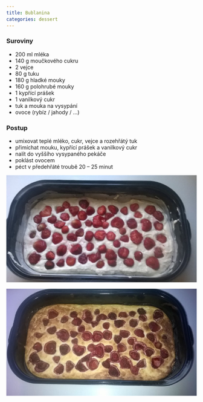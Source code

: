 ```yaml
---
title: Bublanina
categories: dessert
---
```


### Suroviny
- 200 ml mléka
- 140 g moučkového cukru
- 2 vejce
- 80 g tuku
- 180 g hladké mouky
- 160 g polohrubé mouky
- 1 kypřící prášek
- 1 vanilkový cukr
- tuk a mouka na vysypání
- ovoce (rybíz / jahody / ...)

### Postup
- umixovat teplé mléko, cukr, vejce a rozehřátý tuk
- přimíchat mouku, kypřící prášek a vanilkový cukr
- nalít do vyššího vysypaného pekáče
- poklást ovocem 
- péct v předehřáté troubě 20 – 25 minut

![Před pečením](/fotky/bublanina-1.jpg)

![Upečeno](/fotky/bublanina-2.jpg)

